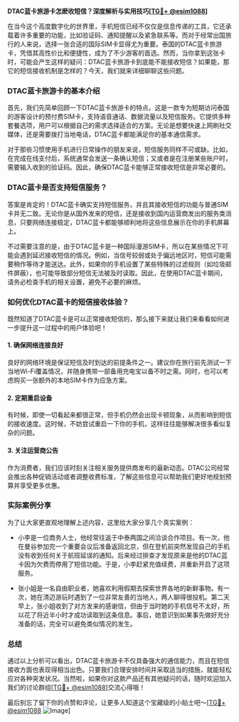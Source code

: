 **DTAC蓝卡旅游卡怎麽收短信？深度解析与实用技巧[[TG💪+ @esim1088](https://t.me/s/esim1088)]**

在当今这个高度数字化的世界里，手机短信已经不仅仅是信息传递的工具，它还承载着许多重要的功能，比如验证码、通知提醒以及紧急联系等。而对于经常出国旅行的人来说，选择一张合适的国际SIM卡显得尤为重要。泰国的DTAC蓝卡旅游卡，凭借其高性价比和便捷性，成为了不少游客的首选。然而，当你拿到这张卡时，可能会产生这样的疑问：DTAC蓝卡旅游卡到底能不能接收短信？如果能，那它的短信接收机制是怎样的？今天，我们就来详细聊聊这些问题。

### DTAC蓝卡旅游卡的基本介绍

首先，我们先简单回顾一下DTAC蓝卡旅游卡的特点。这是一款专为短期访问泰国的游客设计的预付费SIM卡，支持语音通话、数据流量以及短信服务。它提供多种套餐选项，用户可以根据自己的需求选择适合的方案。无论是想要快速上网刷社交媒体，还是需要拨打当地电话，DTAC蓝卡都能满足你的基本通信需求。

对于那些习惯使用手机进行日常操作的朋友来说，短信服务同样不可或缺。比如，在完成在线支付后，系统通常会发送一条确认短信；又或者是在注册某些账户时，需要输入收到的验证码。因此，确保DTAC蓝卡能够正常接收短信是非常必要的。

### DTAC蓝卡是否支持短信服务？

答案是肯定的！DTAC蓝卡确实支持短信服务，并且其接收短信的功能与普通SIM卡并无二致。无论你是从国外发来的短信，还是接收到国内运营商发出的服务类消息，只要网络连接稳定，DTAC蓝卡都能够顺利地将这些信息展示在你的手机屏幕上。

不过需要注意的是，由于DTAC蓝卡是一种国际漫游SIM卡，所以在某些情况下可能会遇到延迟接收短信的情况。例如，当信号较弱或处于偏远地区时，短信可能需要稍作等待才能送达。此外，如果你的手机设置了某些特殊的过滤规则（如垃圾邮件屏蔽），也可能导致部分短信无法被及时读取。因此，在使用DTAC蓝卡期间，请务必检查手机的相关设置，避免不必要的麻烦。

### 如何优化DTAC蓝卡的短信接收体验？

既然知道了DTAC蓝卡是可以正常接收短信的，那么接下来就让我们来看看如何进一步提升这一过程中的用户体验吧！

#### 1. 确保网络连接良好
良好的网络环境是保证短信及时到达的前提条件之一。建议你在旅行前先测试一下当地Wi-Fi覆盖情况，并随身携带一部备用充电宝以备不时之需。同时，也可以考虑购买一张额外的本地SIM卡作为应急方案。

#### 2. 定期重启设备
有时候，即使一切看起来都很正常，但手机仍然会出现卡顿现象，从而影响到短信的接收速度。这时候，不妨尝试重启一下你的手机，这样往往能够解决很多看似复杂的问题。

#### 3. 关注运营商公告
作为消费者，我们应该时刻关注相关服务提供商发布的最新动态。DTAC公司经常会推出各种促销活动或者调整收费标准，了解这些信息可以帮助我们更好地规划预算并享受更多优惠。

### 实际案例分享

为了让大家更直观地理解上述内容，这里给大家分享几个真实案例：

- 小李是一位商务人士，他经常往返于中泰两国之间洽谈合作项目。有一次，他在曼谷参加完一个重要会议后准备返回北京，但在登机前突然发现自己的手机没有收到任何关于航班延误的通知。后来经过排查才发现原来是他的DTAC蓝卡因为欠费而停用了短信功能。于是，小李赶紧充值续费，并重新开启了这项服务。
  
- 张小姐是一名自由职业者，她喜欢利用假期去探索世界各地的新鲜事物。有一次，她在清迈游玩时遇到了一位非常友善的当地人，两人聊得很投机。第二天早上，张小姐收到了对方发来的感谢信，但由于当时她的手机信号不太好，所以花了将近半小时才成功读取到这条信息。事后，她意识到如果事先做好充分准备的话，完全可以避免类似情况的发生。

### 总结

通过以上分析可以看出，DTAC蓝卡旅游卡不仅具备强大的通信能力，而且在短信接收方面也表现得相当出色。只要我们合理安排时间并采取适当的措施，就能轻松应对各种突发状况。当然啦，如果你对这款产品还有其他疑问的话，随时欢迎加入我们的讨论群组[[TG💪+ @esim1088](https://t.me/s/esim1088)]交流心得哦！

最后别忘了留下你的点赞和评论，让更多人知道这个宝藏级的小贴士吧～[[TG💪+ @esim1088](https://t.me/s/esim1088) ![Image](https://i.postimg.cc/4NQfJmqS/Snipaste-2025-05-13-00-14-12.png)]